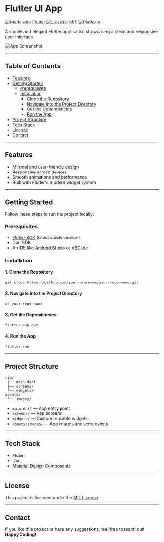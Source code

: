 # Flutter UI App

[![Made with Flutter](https://img.shields.io/badge/Made%20with-Flutter-02569B?logo=flutter&logoColor=white)](https://flutter.dev)
[![License: MIT](https://img.shields.io/badge/License-MIT-yellow.svg)](https://opensource.org/licenses/MIT)
[![Platform](https://img.shields.io/badge/Platform-Android%20%7C%20iOS-blue)]()

A simple and elegant Flutter application showcasing a clean and responsive user interface.

![App Screenshot](assets/screenshot.jpg)

---

## Table of Contents

- [Features](#features)
- [Getting Started](#getting-started)
    - [Prerequisites](#prerequisites)
    - [Installation](#installation)
        - [Clone the Repository](#1-clone-the-repository)
        - [Navigate into the Project Directory](#2-navigate-into-the-project-directory)
        - [Get the Dependencies](#3-get-the-dependencies)
        - [Run the App](#4-run-the-app)
- [Project Structure](#project-structure)
- [Tech Stack](#tech-stack)
- [License](#license)
- [Contact](#contact)

---

## Features

- Minimal and user-friendly design
- Responsive across devices
- Smooth animations and performance
- Built with Flutter's modern widget system

---

## Getting Started

Follow these steps to run the project locally:

### Prerequisites

- [Flutter SDK](https://flutter.dev/docs/get-started/install) (latest stable version)
- Dart SDK
- An IDE like [Android Studio](https://developer.android.com/studio) or [VSCode](https://code.visualstudio.com/)

### Installation

#### 1. Clone the Repository

```bash
git clone https://github.com/your-username/your-repo-name.git
```

#### 2. Navigate into the Project Directory

```bash
cd your-repo-name
```

#### 3. Get the Dependencies

```bash
flutter pub get
```

#### 4. Run the App

```bash
flutter run
```

---

## Project Structure

```plaintext
lib/
 ├── main.dart
 ├── screens/
 └── widgets/
assets/
 └── images/
```

- `main.dart` — App entry point
- `screens/` — App screens
- `widgets/` — Custom reusable widgets
- `assets/images/` — App images and screenshots

---

## Tech Stack

- Flutter
- Dart
- Material Design Components

---

## License

This project is licensed under the [MIT License](LICENSE).

---

## Contact

If you like this project or have any suggestions, feel free to reach out!  
**Happy Coding!**